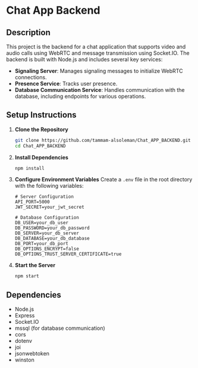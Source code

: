 # Chat App Backend

## Description
This project is the backend for a chat application that supports video and audio calls using WebRTC and message transmission using Socket.IO. The backend is built with Node.js and includes several key services:
- **Signaling Server**: Manages signaling messages to initialize WebRTC connections.
- **Presence Service**: Tracks user presence.
- **Database Communication Service**: Handles communication with the database, including endpoints for various operations.

## Setup Instructions
1. **Clone the Repository**
   ```bash
   git clone https://github.com/tammam-alsoleman/Chat_APP_BACKEND.git
   cd Chat_APP_BACKEND
   ```

2. **Install Dependencies**
   ```bash
   npm install
   ```

3. **Configure Environment Variables**
   Create a `.env` file in the root directory with the following variables:
   ```plaintext
   # Server Configuration
   API_PORT=5000
   JWT_SECRET=your_jwt_secret

   # Database Configuration
   DB_USER=your_db_user
   DB_PASSWORD=your_db_password
   DB_SERVER=your_db_server
   DB_DATABASE=your_db_database
   DB_PORT=your_db_port
   DB_OPTIONS_ENCRYPT=false
   DB_OPTIONS_TRUST_SERVER_CERTIFICATE=true

4. **Start the Server**
   ```bash
   npm start
   ```

## Dependencies
- Node.js
- Express
- Socket.IO
- mssql (for database communication)
- cors
- dotenv
- joi
- jsonwebtoken
- winston
